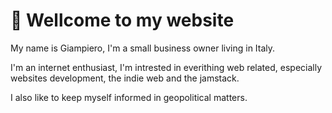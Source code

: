 # **👋 Wellcome to my website**

My name is Giampiero, I'm a small business owner living in Italy.

I'm an internet enthusiast, I'm intrested in everithing web related, especially websites development, the indie web and the jamstack.

I also like to keep myself informed in geopolitical matters.
